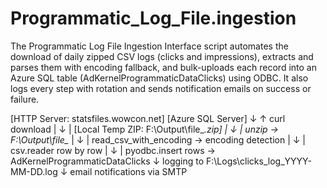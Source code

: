 # Programmatic_Log_File.ingestion

The Programmatic Log File Ingestion Interface script automates the download of daily zipped CSV logs (clicks and impressions), extracts and parses them with encoding fallback, and bulk-uploads each record into an Azure SQL table (AdKernelProgrammaticDataClicks) using ODBC. It also logs every step with rotation and sends notification emails on success or failure.

[HTTP Server: statsfiles.wowcon.net]        [Azure SQL Server]
             ↓                                   ↑
         curl download                          |
             ↓                                   |
   [Local Temp ZIP: F:\Output\file_*.zip]       |
             ↓                                   |
        unzip → F:\Output\file_*                |
             ↓                                   |
  read_csv_with_encoding → encoding detection   |
             ↓                                   |
        csv.reader row by row                   |
             ↓                                   |
       pyodbc.insert rows → AdKernelProgrammaticDataClicks
             ↓
    logging to F:\Logs\clicks_log_YYYY-MM-DD.log
             ↓
     email notifications via SMTP
